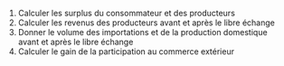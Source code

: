 1) Calculer les surplus du consommateur et des producteurs
2) Calculer les revenus des producteurs avant et après le libre échange
3) Donner le volume des importations et de la production domestique avant et après le libre échange
4) Calculer le gain de la participation au commerce extérieur